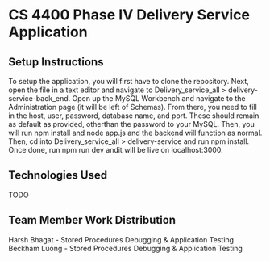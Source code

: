 # CS 4400 Phase IV Delivery Service Application

## Setup Instructions
To setup the application, you will first have to clone the repository. Next, open the file in a text editor and navigate to Delivery_service_all > delivery-service-back_end. Open up the MySQL Workbench and navigate to the Administration page (it will be left of Schemas). From there, you need to fill in the host, user, password, database name, and port. These should remain as default as provided, otherthan the password to your MySQL. Then, you will run npm install and node app.js and the backend will function as normal. Then, cd into Delivery_service_all > delivery-service and run npm install. Once done, run npm run dev andit will be live on localhost:3000.

## Technologies Used
TODO

## Team Member Work Distribution
Harsh Bhagat - Stored Procedures Debugging & Application Testing
Beckham Luong - Stored Procedures Debugging & Application Testing
